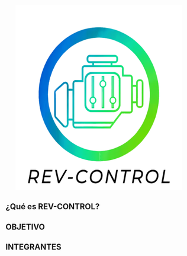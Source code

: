 <div align="center"> 

<img src= https://github.com/impatrq/revcontrol/blob/main/Imagenes/LOGO%20REV%20CONTROL%20OFICIAL.png height="500" width="450"/>

</div>

## ¿Qué es REV-CONTROL?

## OBJETIVO

## INTEGRANTES








